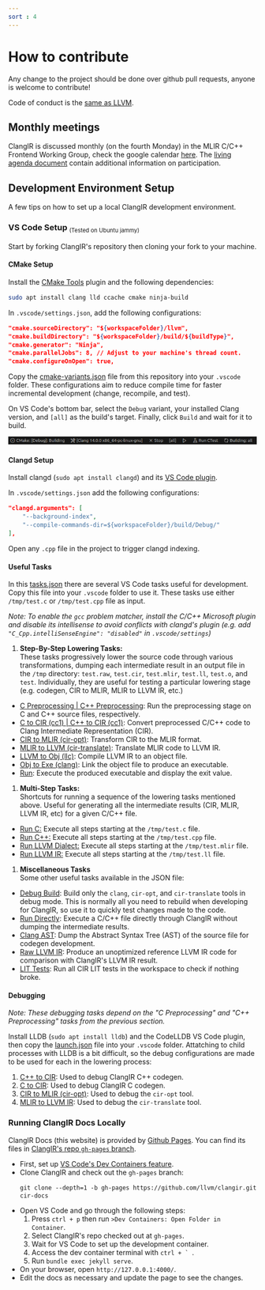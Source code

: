 ```yaml
---
sort : 4
---
```


# How to contribute

Any change to the project should be done over github pull requests, anyone is welcome to contribute!

Code of conduct is the [same as LLVM](https://llvm.org/docs/CodeOfConduct.html).

## Monthly meetings

ClangIR is discussed monthly (on the fourth Monday) in the MLIR C/C++ Frontend Working Group, check the google calendar [here](https://calendar.google.com/calendar/u/0?cid=anZjZWFrbTNrYnBrdTNmNGpyc3YxbGtpZ29AZ3JvdXAuY2FsZW5kYXIuZ29vZ2xlLmNvbQ). The [living agenda document](https://docs.google.com/document/d/1iS0_4q7icTuVK6PPnH3D_9XmdcrgZq6Xv2171nS4Ztw) contain additional information on participation.

## Development Environment Setup

A few tips on how to set up a local ClangIR development environment.

### VS Code Setup <sub><small style="font-weight: normal;">(Tested on Ubuntu jammy)</small></sub>

Start by forking ClangIR's repository then cloning your fork to your machine.

#### CMake Setup

Install the [CMake Tools](https://marketplace.visualstudio.com/items?itemName=ms-vscode.cmake-tools) plugin and the following dependencies:
```bash
sudo apt install clang lld ccache cmake ninja-build
```

In `.vscode/settings.json`, add the following configurations:
```json
"cmake.sourceDirectory": "${workspaceFolder}/llvm",
"cmake.buildDirectory": "${workspaceFolder}/build/${buildType}",
"cmake.generator": "Ninja",
"cmake.parallelJobs": 8, // Adjust to your machine's thread count.
"cmake.configureOnOpen": true,
```

Copy the [cmake-variants.json](../Files/cmake-variants.json) file from this repository into your `.vscode` folder. These configurations aim to reduce compile time for faster incremental development (change, recompile, and test).

On VS Code's bottom bar, select the `Debug` variant, your installed Clang version, and `[all]` as the build's target. Finally, click `Build` and wait for it to build.

![](../Images/cmake-integration-build.png)

#### Clangd Setup

Install clangd (`sudo apt install clangd`) and its [VS Code plugin](https://marketplace.visualstudio.com/items?itemName=llvm-vs-code-extensions.vscode-clangd).

In `.vscode/settings.json` add the following configurations:
```json
"clangd.arguments": [
    "--background-index",
    "--compile-commands-dir=${workspaceFolder}/build/Debug/"
],
```

Open any `.cpp` file in the project to trigger clangd indexing.

#### Useful Tasks

In this [tasks.json](../Files/tasks.json) there are several VS Code tasks useful for development. Copy this file into your `.vscode` folder to use it. These tasks use either `/tmp/test.c` or `/tmp/test.cpp` file as input.

*Note: To enable the `gcc` problem matcher, install the C/C++ Microsoft plugin and disable its intellisense to avoid conflicts with clangd's plugin (e.g. add `"C_Cpp.intelliSenseEngine": "disabled"` in `.vscode/settings`)*

1. **Step-By-Step Lowering Tasks:** \
 These tasks progressively lower the source code through various transformations, dumping each intermediate result in an output file in the `/tmp` directory: `test.raw`, `test.cir`, `test.mlir`, `test.ll`, `test.o`, and `test`. Individually, they are useful for testing a particular lowering stage (e.g. codegen, CIR to MLIR, MLIR to LLVM IR, etc.)
 - <u>C Preprocessing \| C++ Preprocessing</u>: Run the preprocessing stage on C and C++ source files, respectively.
 - <u>C to CIR (cc1) \| C++ to CIR (cc1)</u>: Convert preprocessed C/C++ code to Clang Intermediate Representation (CIR).
 - <u>CIR to MLIR (cir-opt)</u>: Transform CIR to the MLIR format.
 - <u>MLIR to LLVM (cir-translate)</u>: Translate MLIR code to LLVM IR.
 - <u>LLVM to Obj (llc)</u>: Compile LLVM IR to an object file.
 - <u>Obj to Exe (clang)</u>: Link the object file to produce an executable.
 - <u>Run</u>: Execute the produced executable and display the exit value.

1. **Multi-Step Tasks:**\
 Shortcuts for running a sequence of the lowering tasks mentioned above. Useful for generating all the intermediate results (CIR, MLIR, LLVM IR, etc) for a given C/C++ file.
 - <u>Run C:</u> Execute all steps starting at the `/tmp/test.c` file.
 - <u>Run C++:</u> Execute all steps starting at the `/tmp/test.cpp` file.
 - <u>Run LLVM Dialect:</u> Execute all steps starting at the `/tmp/test.mlir` file.
 - <u>Run LLVM IR:</u> Execute all steps starting at the `/tmp/test.ll` file.

1. **Miscellaneous Tasks**\
Some other useful tasks available in the JSON file:
 - <u>Debug Build</u>: Build only the `clang`, `cir-opt`, and `cir-translate` tools in debug mode. This is normally all you need to rebuild when developing for ClangIR, so use it to quickly test changes made to the code.
 - <u>Run Directly</u>: Execute a C/C++ file directly through ClangIR without dumping the intermediate results.
 - <u>Clang AST</u>: Dump the Abstract Syntax Tree (AST) of the source file for codegen development.
 - <u>Raw LLVM IR</u>: Produce an unoptimized reference LLVM IR code for comparison with ClangIR's LLVM IR result.
 - <u>LIT Tests</u>: Run all CIR LIT tests in the workspace to check if nothing broke.

#### Debugging

*Note: These debugging tasks depend on the "C Preprocessing" and "C++ Preprocessing" tasks from the previous section.*

Install LLDB (`sudo apt install lldb`) and the CodeLLDB VS Code plugin, then copy the [launch.json](../Files/launch.json) file into your `.vscode` folder. Attatching to child processes with LLDB is a bit difficult, so the debug configurations are made to be used for each in the lowering process:

1. <u>C++ to CIR</u>: Used to debug ClangIR C++ codegen.
1. <u>C to CIR</u>: Used to debug ClangIR C codegen.
1. <u>CIR to MLIR (cir-opt)</u>: Used to debug the `cir-opt` tool.
1. <u>MLIR to LLVM IR</u>: Used to debug the `cir-translate` tool.

### Running ClangIR Docs Locally

ClangIR Docs (this website) is provided by [Github Pages](https://pages.github.com/). You can find its files in [ClangIR's repo `gh-pages` branch](https://github.com/llvm/clangir/tree/gh-pages).

* First, set up [VS Code's Dev Containers feature](https://code.visualstudio.com/docs/devcontainers/containers).
* Clone ClangIR and check out the `gh-pages` branch:
  ```base
  git clone --depth=1 -b gh-pages https://github.com/llvm/clangir.git cir-docs
  ```
* Open VS Code and go through the following steps:
	1. Press `ctrl + p` then run `>Dev Containers: Open Folder in Container`.
	1. Select ClangIR's repo checked out at `gh-pages`.
	1. Wait for VS Code to set up the development container.
	1. Access the dev container terminal with ```ctrl + ` ```.
	1. Run `bundle exec jekyll serve`.
* On your browser, open `http://127.0.0.1:4000/`.
* Edit the docs as necessary and update the page to see the changes.
